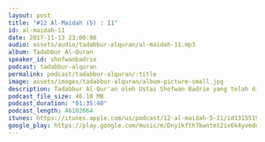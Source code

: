 ```yaml
---
layout: post
title: "#12 Al-Maidah (5) : 11"
id: al-maidah-11
date: 2017-11-13 23:00:00
audio: assets/audio/tadabbur-alquran/al-maidah-11.mp3
album: Tadabbur Al-Quran
speaker_id: shofwanbadrie
podcast: tadabbur-alquran
permalink: podcast/tadabbur-alquran/:title
image: assets/images/tadabbur-alquran/album-picture-small.jpg
description: Tadabbur Al-Qur'an oleh Ustaz Shofwan Badrie yang telah diadakan di The Glasshouse, Subang Jaya pada 13 November 2017.
podcast_file_size: 46.10 MB
podcast_duration: "01:35:40"
podcast_length: 46102664
itunes: https://itunes.apple.com/us/podcast/12-al-maidah-5-11/id1315519921?i=1000395023117&mt=2
google_play: https://play.google.com/music/m/Dnyikfth7kwntmt2ix6k4yvedee?t=12_Al-Maidah_5__11-Tadabbur_Al-Quran
---
```

